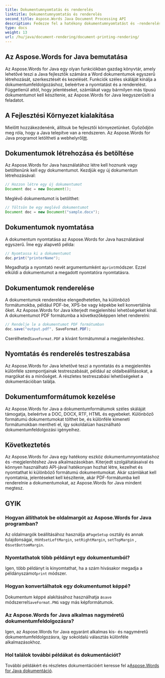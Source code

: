 ```yaml
---
title: Dokumentumnyomtatás és renderelés
linktitle: Dokumentumnyomtatás és renderelés
second_title: Aspose.Words Java Document Processing API
description: Fedezze fel a hatékony dokumentumnyomtatást és -renderelést az Aspose.Words for Java segítségével. Ismerje meg lépésről lépésre a forráskód példáival.
type: docs
weight: 13
url: /hu/java/document-rendering/document-printing-rendering/
---
```


## Az Aspose.Words for Java bemutatása

Az Aspose.Words for Java egy olyan funkciókban gazdag könyvtár, amely lehetővé teszi a Java fejlesztők számára a Word dokumentumok egyszerű létrehozását, szerkesztését és kezelését. Funkciók széles skáláját kínálja a dokumentumfeldolgozáshoz, beleértve a nyomtatást és a renderelést. Függetlenül attól, hogy jelentéseket, számlákat vagy bármilyen más típusú dokumentumot kell készítenie, az Aspose.Words for Java leegyszerűsíti a feladatot.

## A Fejlesztési Környezet kialakítása

 Mielőtt hozzákezdenénk, állítsuk be fejlesztői környezetünket. Győződjön meg róla, hogy a Java telepítve van a rendszeren. Az Aspose.Words for Java programot letöltheti a webhelyről[itt](https://releases.aspose.com/words/java/).

## Dokumentumok létrehozása és betöltése

Az Aspose.Words for Java használatához létre kell hoznunk vagy betöltenünk kell egy dokumentumot. Kezdjük egy új dokumentum létrehozásával:

```java
// Hozzon létre egy új dokumentumot
Document doc = new Document();
```

Meglévő dokumentumot is betölthet:

```java
// Töltsön be egy meglévő dokumentumot
Document doc = new Document("sample.docx");
```

## Dokumentumok nyomtatása

A dokumentum nyomtatása az Aspose.Words for Java használatával egyszerű. Íme egy alapvető példa:

```java
// Nyomtassa ki a dokumentumot
doc.print("printerName");
```

 Megadhatja a nyomtató nevét argumentumként a`print`módszer. Ezzel elküldi a dokumentumot a megadott nyomtatóra nyomtatásra.

## Dokumentumok renderelése

A dokumentumok renderelése elengedhetetlen, ha különböző formátumokba, például PDF-be, XPS-be vagy képekbe kell konvertálnia őket. Az Aspose.Words for Java kiterjedt megjelenítési lehetőségeket kínál. A dokumentumot PDF formátumba a következőképpen lehet renderelni:

```java
// Rendelje le a dokumentumot PDF formátumban
doc.save("output.pdf", SaveFormat.PDF);
```

 Cserélheted`SaveFormat.PDF` a kívánt formátummal a megjelenítéshez.

## Nyomtatás és renderelés testreszabása

Az Aspose.Words for Java lehetővé teszi a nyomtatás és a megjelenítés különféle szempontjainak testreszabását, például az oldalbeállításokat, a margókat és a minőséget. A részletes testreszabási lehetőségeket a dokumentációban találja.

## Dokumentumformátumok kezelése

Az Aspose.Words for Java a dokumentumformátumok széles skáláját támogatja, beleértve a DOC, DOCX, RTF, HTML és egyebeket. Különböző formátumú dokumentumokat tölthet be, és különféle kimeneti formátumokban mentheti el, így sokoldalúan használható dokumentumfeldolgozási igényeihez.

## Következtetés

Az Aspose.Words for Java egy hatékony eszköz dokumentumnyomtatáshoz és -megjelenítéshez Java alkalmazásokban. Kiterjedt szolgáltatásaival és könnyen használható API-jával hatékonyan hozhat létre, kezelhet és nyomtathat ki különböző formátumú dokumentumokat. Akár számlákat kell nyomtatnia, jelentéseket kell készítenie, akár PDF-formátumba kell renderelnie a dokumentumokat, az Aspose.Words for Java mindent megtesz.

## GYIK

### Hogyan állíthatok be oldalmargót az Aspose.Words for Java programban?

 Az oldalmargók beállításához használja a`PageSetup` osztály és annak tulajdonságai, mint`setLeftMargin`, `setRightMargin`, `setTopMargin` , és`setBottomMargin`.

### Nyomtathatok több példányt egy dokumentumból?

 Igen, több példányt is kinyomtathat, ha a szám hívásakor megadja a példányszámot`print` módszer.

### Hogyan konvertálhatok egy dokumentumot képpé?

 Dokumentum képpé alakításához használhatja a`save` módszerrel`SaveFormat.PNG` vagy más képformátumok.

### Az Aspose.Words for Java alkalmas nagyméretű dokumentumfeldolgozásra?

Igen, az Aspose.Words for Java egyaránt alkalmas kis- és nagyméretű dokumentumfeldolgozásra, így sokoldalú választás különféle alkalmazásokhoz.

### Hol találok további példákat és dokumentációt?

 További példákért és részletes dokumentációért keresse fel a[Aspose.Words for Java dokumentáció](https://reference.aspose.com/words/java/).
